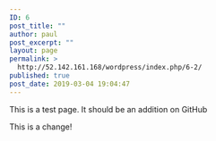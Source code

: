 ```yaml
---
ID: 6
post_title: ""
author: paul
post_excerpt: ""
layout: page
permalink: >
  http://52.142.161.168/wordpress/index.php/6-2/
published: true
post_date: 2019-03-04 19:04:47
---
```

<!-- wp:paragraph -->
<p>This is a test page. It should be an addition on GitHub</p>
<!-- /wp:paragraph -->

<!-- wp:paragraph -->
<p></p>
<!-- /wp:paragraph -->

<!-- wp:paragraph -->
<p>This is a change!</p>
<!-- /wp:paragraph -->